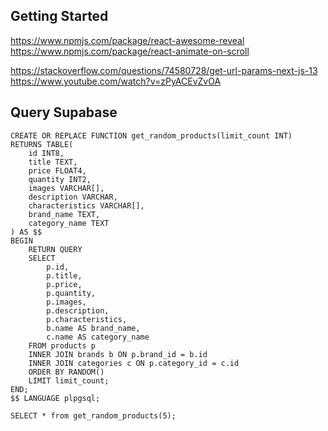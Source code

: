 
## Getting Started

https://www.npmjs.com/package/react-awesome-reveal
https://www.npmjs.com/package/react-animate-on-scroll

https://stackoverflow.com/questions/74580728/get-url-params-next-js-13
https://www.youtube.com/watch?v=zPyACEvZvOA

## Query Supabase

```
CREATE OR REPLACE FUNCTION get_random_products(limit_count INT)
RETURNS TABLE(
    id INT8,
    title TEXT,
    price FLOAT4,
    quantity INT2,
    images VARCHAR[],
    description VARCHAR,
    characteristics VARCHAR[],
    brand_name TEXT,
    category_name TEXT
) AS $$
BEGIN
    RETURN QUERY
    SELECT
        p.id,
        p.title,
        p.price,
        p.quantity,
        p.images,
        p.description,
        p.characteristics,
        b.name AS brand_name,
        c.name AS category_name
    FROM products p
    INNER JOIN brands b ON p.brand_id = b.id
    INNER JOIN categories c ON p.category_id = c.id
    ORDER BY RANDOM()
    LIMIT limit_count;
END;
$$ LANGUAGE plpgsql;
```
```
SELECT * from get_random_products(5);
```